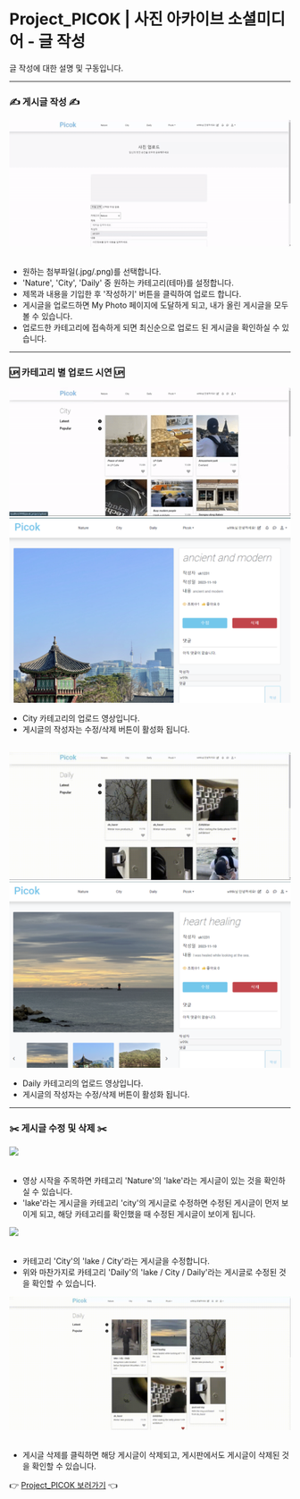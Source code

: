 # Project_PICOK | 사진 아카이브 소셜미디어 - 글 작성

글 작성에 대한 설명 및 구동입니다.
<hr/>

### ✍️ 게시글 작성 ✍️
<div>
  <img src="./UPLOAD/nature_upload.gif" />
</div><br/>

- 원하는 첨부파일(.jpg/.png)를 선택합니다.
- 'Nature', 'City', 'Daily' 중 원하는 카테고리(테마)를 설정합니다.
- 제목과 내용을 기입한 후 '작성하기' 버튼을 클릭하여 업로드 합니다.
- 게시글을 업로드하면 My Photo 페이지에 도달하게 되고, 내가 올린 게시글을 모두 볼 수 있습니다.
- 업로드한 카테고리에 접속하게 되면 최신순으로 업로드 된 게시글을 확인하실 수 있습니다.

<hr/>

### 🆙 카테고리 별 업로드 시연 🆙

<div>
  <img src="./UPLOAD/city_upload.gif" />
</div>
<div>
  <img src="./UPLOAD/upload_1.png" />
</div>

- City 카테고리의 업로드 영상입니다.
- 게시글의 작성자는 수정/삭제 버튼이 활성화 됩니다.

<br/>

<div>
  <img src="./UPLOAD/daily_upload.gif" />
</div>
<div>
  <img src="./UPLOAD/upload_2.png" />
</div>

- Daily 카테고리의 업로드 영상입니다.
- 게시글의 작성자는 수정/삭제 버튼이 활성화 됩니다.

<hr/>

### ✂️ 게시글 수정 및 삭제 ✂️
<div>
  <img src="./UPLOAD/update_1.gif" />
</div><br/>

- 영상 시작을 주목하면 카테고리 'Nature'의 'lake'라는 게시글이 있는 것을 확인하실 수 있습니다.
- 'lake'라는 게시글을 카테고리 'city'의 게시글로 수정하면 수정된 게시글이 먼저 보이게 되고, 해당 카테고리를 확인했을 때 수정된 게시글이 보이게 됩니다.

<div>
  <img src="./UPLOAD/update_2.gif" />
</div><br/>

- 카테고리 'City'의 'lake / City'라는 게시글을 수정합니다.
- 위와 마찬가지로 카테고리 'Daily'의 'lake / City / Daily'라는 게시글로 수정된 것을 확인할 수 있습니다.

<div>
  <img src="./UPLOAD/delete.gif" />
</div><br/>

- 게시글 삭제를 클릭하면 해당 게시글이 삭제되고, 게시판에서도 게시글이 삭제된 것을 확인할 수 있습니다.

👉 <a href="https://github.com/wooksun/Project_PICOK_Spring" target="_blank">Project_PICOK 보러가기</a> 👈
